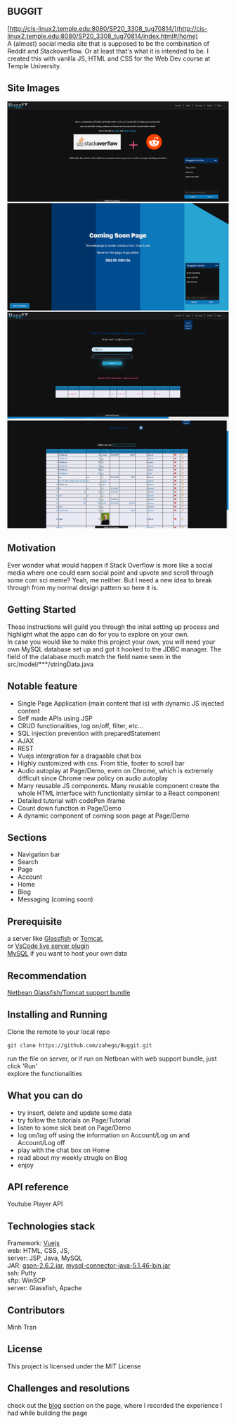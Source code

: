 
## BUGGIT
[http://cis-linux2.temple.edu:8080/SP20_3308_tug70814/](http://cis-linux2.temple.edu:8080/SP20_3308_tug70814/index.html#/home)  
A (almost) social media site that is supposed to be the combination of Reddit and Stackoverflow. Or at least that's what it is intended to be.
I created this with vanilla JS, HTML and CSS for the Web Dev course at Temple University.

## Site Images
![Homepage](https://github.com/zahego/Buggit/blob/master/web/img/screenshot/Untitled.png)
![Coming Soon Page](https://github.com/zahego/Buggit/blob/master/web/img/screenshot/Untitled2.png)
![LogIn page](https://github.com/zahego/Buggit/blob/master/web/img/screenshot/Untitled3.png)
![Data page](https://github.com/zahego/Buggit/blob/master/web/img/screenshot/Untitled4.png)

## Motivation
Ever wonder what would happen if Stack Overflow is more like a social media where one could earn social point and upvote and scroll through some com sci meme? Yeah, me neither. But I need a new idea to break through from my normal design pattern so here it is.

## Getting Started
These instructions will guild you through the inital setting up process and 
highlight what the apps can do for you to explore on your own.  
In case you would like to make this project your own, you will need your own MySQL database set up and got it hooked to the JDBC manager. The field of the database much match the field name seen in the src/model/***/stringData.java


## Notable feature
- Single Page Application (main content that is) with dynamic JS injected content  
- Self made APIs using JSP 
- CRUD functionalities, log on/off, filter, etc...
- SQL injection prevention with preparedStatement
- AJAX
- REST
- Vuejs intergration for a dragaable chat box
- Highly customized with css. From title, footer to scroll bar
- Audio autoplay at Page/Demo, even on Chrome, which is extremely difficult since Chrome new policy on audio autoplay
- Many reusable JS components. Many reusable component create the whole HTML interface with functionlaity similar to a React component
- Detailed tutorial with codePen iframe
- Count down function in Page/Demo
- A dynamic component of coming soon page at Page/Demo

## Sections
- Navigation bar
- Search 
- Page
- Account
- Home
- Blog
- Messaging (coming soon)


## Prerequisite
a server like [Glassfish](https://javaee.github.io/glassfish/) or [Tomcat](http://tomcat.apache.org/),   
or [VsCode live server plugin](https://marketplace.visualstudio.com/items?itemName=ritwickdey.LiveServer)  
[MySQL](https://www.mysql.com/products/workbench/) if you want to host your own data


## Recommendation
[Netbean Glassfish/Tomcat support bundle](https://netbeans.org/downloads/8.2/rc/)


## Installing and Running
Clone the remote to your local repo
```
git clone https://github.com/zahego/Buggit.git
```
run the file on server, or if run on Netbean with web support bundle, just click 'Run'  
explore the functionalities  


## What you can do
- try insert, delete and update some data  
- try follow the tutorials on Page/Tutorial  
- listen to some sick beat on Page/Demo  
- log on/log off using the information on Account/Log on and Account/Log off  
- play with the chat box on Home  
- read about my weekly strugle on Blog
- enjoy

## API reference
Youtube Player API

## Technologies stack
Framework: [Vuejs](https://vuejs.org/)  
web: HTML, CSS, JS,  
server: JSP, Java, MySQL  
JAR: [gson-2.6.2.jar](https://repo1.maven.org/maven2/com/google/code/gson/gson/2.6.2/),
[mysql-connector-java-5.1.46-bin.jar](https://dev.mysql.com/downloads/connector/j/5.1.html)  
ssh: Putty  
sftp: WinSCP    
server: Glassfish, Apache  


## Contributors
Minh Tran 


## License
This project is licensed under the MIT License

## Challenges and resolutions
check out the [blog](http://cis-linux2.temple.edu:8080/SP20_3308_tug70814/index.html#/blog) section on the page, where I recorded the experience I had while building the page
